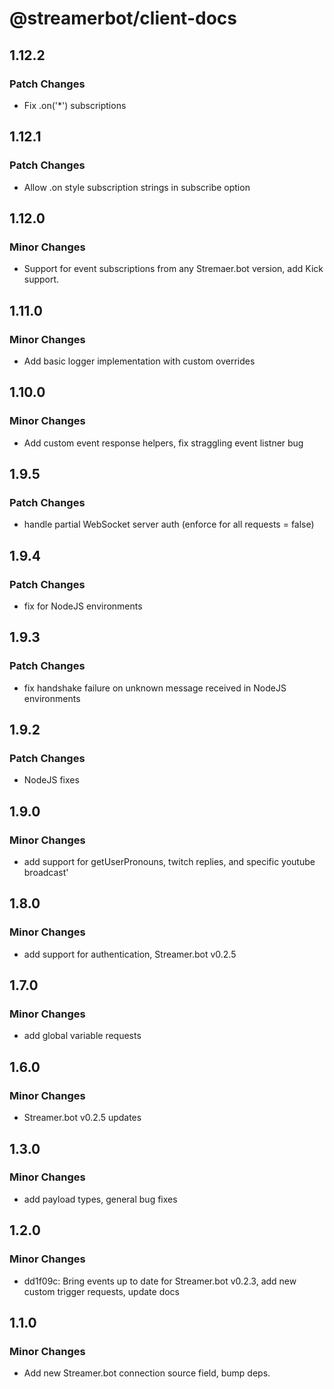 # @streamerbot/client-docs

## 1.12.2

### Patch Changes

- Fix .on('\*') subscriptions

## 1.12.1

### Patch Changes

- Allow .on style subscription strings in subscribe option

## 1.12.0

### Minor Changes

- Support for event subscriptions from any Stremaer.bot version, add Kick support.

## 1.11.0

### Minor Changes

- Add basic logger implementation with custom overrides

## 1.10.0

### Minor Changes

- Add custom event response helpers, fix straggling event listner bug

## 1.9.5

### Patch Changes

- handle partial WebSocket server auth (enforce for all requests = false)

## 1.9.4

### Patch Changes

- fix for NodeJS environments

## 1.9.3

### Patch Changes

- fix handshake failure on unknown message received in NodeJS environments

## 1.9.2

### Patch Changes

- NodeJS fixes

## 1.9.0

### Minor Changes

- add support for getUserPronouns, twitch replies, and specific youtube broadcast'

## 1.8.0

### Minor Changes

- add support for authentication, Streamer.bot v0.2.5

## 1.7.0

### Minor Changes

- add global variable requests

## 1.6.0

### Minor Changes

- Streamer.bot v0.2.5 updates

## 1.3.0

### Minor Changes

- add payload types, general bug fixes

## 1.2.0

### Minor Changes

- dd1f09c: Bring events up to date for Streamer.bot v0.2.3, add new custom trigger requests, update docs

## 1.1.0

### Minor Changes

- Add new Streamer.bot connection source field, bump deps.
